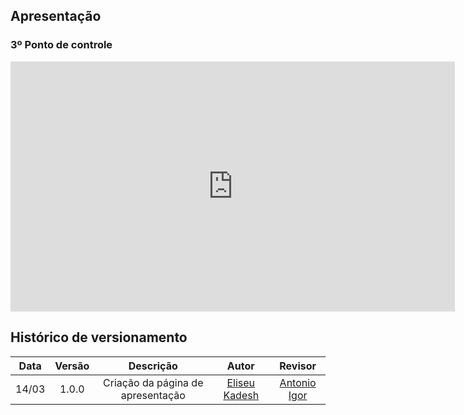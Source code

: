 ## Apresentação

### 3º Ponto de controle 

<iframe width="711" height="400" src="https://www.youtube.com/embed/EmLIanRTC30" title="YouTube video player" frameborder="0" allow="accelerometer; autoplay; clipboard-write; encrypted-media; gyroscope; picture-in-picture" allowfullscreen></iframe>

## Histórico de versionamento

| Data  | Versão | Descrição | Autor | Revisor |
| :--:  | :----: | :-------: | :---: | :-----: |
| 14/03 | 1.0.0  | Criação da página de apresentação | [Eliseu Kadesh](https://github.com/eliseukadesh67) | [Antonio Igor](https://github.com/antonioigorcarvalho)
